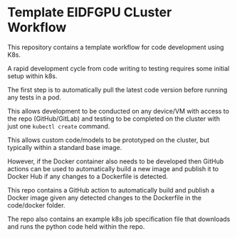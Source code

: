 # Template EIDFGPU CLuster Workflow

This repository contains a template workflow for code development using K8s.

A rapid development cycle from code writing to testing requires some initial setup within k8s.

The first step is to automatically pull the latest code version before running any tests in a pod. 

This allows development to be conducted on any device/VM with access to the repo (GitHub/GitLab) and testing to be completed on the cluster with just one `kubectl create` command.

This allows custom code/models to be prototyped on the cluster, but typically within a standard base image. 

However, if the Docker container also needs to be developed then GitHub actions can be used to automatically build a new image and publish it to Docker Hub if any changes to a Dockerfile is detected.

This repo contains a GitHub action to automatically build and publish a Docker image given any detected changes to the Dockerfile in the code/docker folder.

The repo also contains an example k8s job specification file that downloads and runs the python code held within the repo.